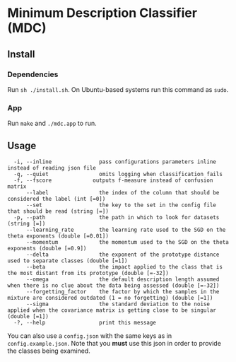# Minimum Description Classifier (MDC)

## Install

### Dependencies

Run `sh ./install.sh`. On Ubuntu-based systems run this command as `sudo`.

### App

Run `make` and `./mdc.app` to run.

## Usage

```
  -i, --inline               pass configurations parameters inline instead of reading json file
  -q, --quiet                omits logging when classification fails
  -f, --fscore             outputs f-measure instead of confusion matrix
      --label                the index of the column that should be considered the label (int [=0])
      --set                  the key to the set in the config file that should be read (string [=])
  -p, --path                 the path in which to look for datasets (string [=])
      --learning_rate        the learning rate used to the SGD on the theta exponents (double [=0.01])
      --momentum             the momentum used to the SGD on the theta exponents (double [=0.9])
      --delta                the exponent of the prototype distance used to separate classes (double [=1])
      --beta                 the impact applied to the class that is the most distant from its prototype (double [=-32])
      --omega                the default description length assumed when there is no clue about the data being assessed (double [=-32])
      --forgetting_factor    the factor by which the samples in the mixture are considered outdated (1 = no forgetting) (double [=1])
      --sigma                the standard deviation to the noise applied when the covariance matrix is getting close to be singular (double [=1])
  -?, --help                 print this message
```

You can also use a `config.json` with the same keys as in `config.example.json`. Note that you **must** use this json in order to provide the classes being examined.
